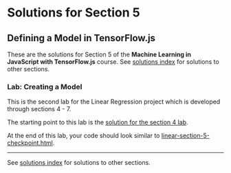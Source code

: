 # Solutions for Section 5
## Defining a Model in TensorFlow.js

These are the solutions for Section 5 of the **Machine Learning in JavaScript with TensorFlow.js** course. See [solutions index](../../README.md) for solutions to other sections.


### Lab: Creating a Model

This is the second lab for the Linear Regression project which is developed through sections 4 - 7.

The starting point to this lab is the [solution for the section 4 lab](../4-data-prep/README.md).

At the end of this lab, your code should look similar to [linear-section-5-checkpoint.html](./linear-section-5-checkpoint.html).

---

See [solutions index](../../README.md) for solutions to other sections.
